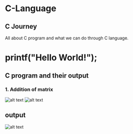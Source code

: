 # C-Language
## C Journey
All about C program and what we can do through C language.
# printf("Hello World!");

## C program and their output
### 1. Addition of matrix
![alt text](https://github.com/Aayush-Basnet/Photos/blob/3d3a9c48d884d72cef398700f9bccdb9ddd1c467/addition%20of%20matrix1.png)
![alt text](https://github.com/Aayush-Basnet/Photos/blob/3d3a9c48d884d72cef398700f9bccdb9ddd1c467/addition%20of%20matrix%202.png)
## output
![alt text](https://github.com/Aayush-Basnet/Photos/blob/3d3a9c48d884d72cef398700f9bccdb9ddd1c467/addition%20of%20matrix%203.png)
